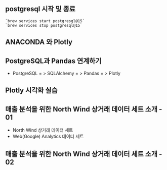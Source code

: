 ## postgresql 시작 및 종료
	`brew services start postgresql@15`
	`brew services stop postgresql@15`

## ANACONDA 와 Plotly

## PostgreSQL과 Pandas 연계하기
- PostgreSQL = > SQLAlchemy = > Pandas = > Plotly

## Plotly 시각화 실습

## 매출 분석을 위한 North Wind 상거래 데이터 세트 소개 - 01
- North Wind 상거래 데이터 세트
- Web(Google) Analytics 데이터 세트

## 매출 분석을 위한 North Wind 상거래 데이터 세트 소개 - 02
